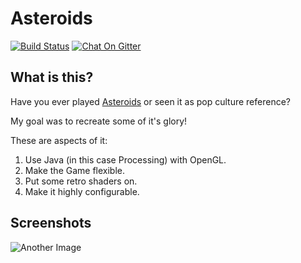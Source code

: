 # Asteroids

[![Build Status](https://travis-ci.org/PrinzJuliano/Asteroids.svg?branch=master)](https://travis-ci.org/PrinzJuliano/Asteroids)
[![Chat On Gitter](https://badges.gitter.im/owner/repo.png)](https://gitter.im/PrinzJuliano-Asteroids/Lobby?utm_source=share-link&utm_medium=link&utm_campaign=share-link)
## What is this?

Have you ever played [Asteroids](https://en.wikipedia.org/wiki/Asteroids_(video_game)) or seen it as pop culture reference?

My goal was to recreate some of it's glory!

These are aspects of it:

1. Use Java (in this case Processing) with OpenGL.
2. Make the Game flexible.
3. Put some retro shaders on.
4. Make it highly configurable.

## Screenshots

![Another Image](http://image.prntscr.com/image/0d1effc649914647b9d7ff32810f3d7f.png)
